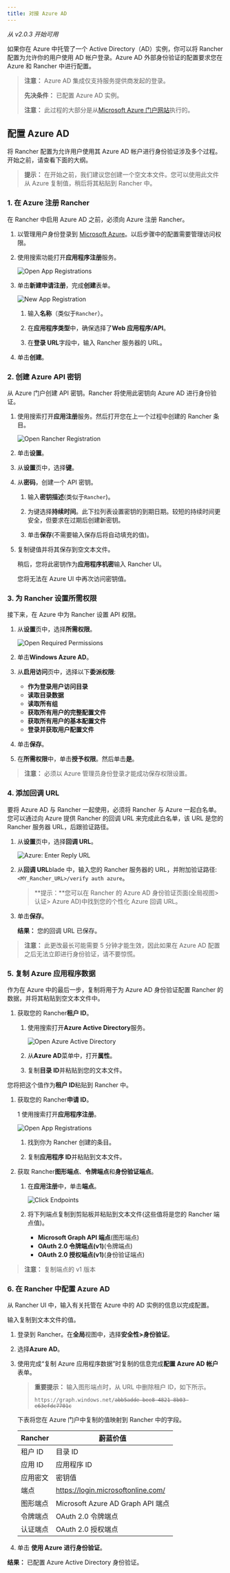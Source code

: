 ```yaml
---
title: 对接 Azure AD
---
```


_从 v2.0.3 开始可用_

如果你在 Azure 中托管了一个 Active Directory（AD）实例，你可以将 Rancher 配置为允许你的用户使用 AD 帐户登录。Azure AD 外部身份验证的配置要求您在 Azure 和 Rancher 中进行配置。

> **注意：** Azure AD 集成仅支持服务提供商发起的登录。
>
> **先决条件：** 已配置 Azure AD 实例。
>
> **注意：** 此过程的大部分是从[Microsoft Azure 门户网站](https://portal.azure.com/)执行的。

## 配置 Azure AD

将 Rancher 配置为允许用户使用其 Azure AD 帐户进行身份验证涉及多个过程。开始之前，请查看下面的大纲。

> **提示：** 在开始之前，我们建议您创建一个空文本文件。您可以使用此文件从 Azure 复制值，稍后将其粘贴到 Rancher 中。

### 1. 在 Azure 注册 Rancher

在 Rancher 中启用 Azure AD 之前，必须向 Azure 注册 Rancher。

1. 以管理用户身份登录到 [Microsoft Azure](https://portal.azure.com/)。以后步骤中的配置需要管理访问权限。

1. 使用搜索功能打开**应用程序注册**服务。

   ![Open App Registrations](/img/rancher/search-app-registrations.png)

1. 单击**新建申请注册**，完成**创建**表单。

   ![New App Registration](/img/rancher/new-app-registration.png)

   1. 输入**名称**（类似于`Rancher`）。

   1. 在**应用程序类型**中，确保选择了**Web 应用程序/API**。

   1. 在**登录 URL**字段中，输入 Rancher 服务器的 URL。

1. 单击**创建**。

### 2. 创建 Azure API 密钥

从 Azure 门户创建 API 密钥。Rancher 将使用此密钥向 Azure AD 进行身份验证。

1. 使用搜索打开**应用注册**服务。然后打开您在上一个过程中创建的 Rancher 条目。

   ![Open Rancher Registration](/img/rancher/open-rancher-app.png)

1. 单击**设置**。

1. 从**设置**页中，选择**键**。

1. 从**密码**，创建一个 API 密钥。

   1. 输入**密钥描述**(类似于`Rancher`)。

   1. 为键选择**持续时间**。此下拉列表设置密钥的到期日期。较短的持续时间更安全，但要求在过期后创建新密钥。

   1. 单击**保存**(不需要输入保存后将自动填充的值)。

1. 复制键值并将其保存到空文本文件。

   稍后，您将此密钥作为**应用程序机密**输入 Rancher UI。

   您将无法在 Azure UI 中再次访问密钥值。

### 3. 为 Rancher 设置所需权限

接下来，在 Azure 中为 Rancher 设置 API 权限。

1. 从**设置**页中，选择**所需权限**。

   ![Open Required Permissions](/img/rancher/select-required-permissions.png)

1. 单击**Windows Azure AD**。

1. 从**启用访问**页中，选择以下**委派权限**:

   - **作为登录用户访问目录**
   - **读取目录数据**
   - **读取所有组**
   - **获取所有用户的完整配置文件**
   - **获取所有用户的基本配置文件**
   - **登录并获取用户配置文件**

1. 单击**保存**。

1. 在**所需权限**中，单击**授予权限**。然后单击**是**。

> **注意：** 必须以 Azure 管理员身份登录才能成功保存权限设置。

### 4. 添加回调 URL

要将 Azure AD 与 Rancher 一起使用，必须将 Rancher 与 Azure 一起白名单。您可以通过向 Azure 提供 Rancher 的回调 URL 来完成此白名单，该 URL 是您的 Rancher 服务器 URL，后跟验证路径。

1. 从**设置**页中，选择**回调 URL**。

   ![Azure: Enter Reply URL](/img/rancher/enter-azure-reply-url.png)

1. 从**回调 URL**blade 中，输入您的 Rancher 服务器的 URL，并附加验证路径:`<MY_Rancher_URL>/verify auth azure`。

   > **提示：**您可以在 Rancher 的 Azure AD 身份验证页面(全局视图> 认证> Azure AD)中找到您的个性化 Azure 回调 URL。

1. 单击**保存**。

   **结果：** 您的回调 URL 已保存。

> **注意：** 此更改最长可能需要 5 分钟才能生效，因此如果在 Azure AD 配置之后无法立即进行身份验证，请不要惊慌。

### 5. 复制 Azure 应用程序数据

作为在 Azure 中的最后一步，复制将用于为 Azure AD 身份验证配置 Rancher 的数据，并将其粘贴到空文本文件中。

1. 获取您的 Rancher**租户 ID**。

   1. 使用搜索打开**Azure Active Directory**服务。

      ![Open Azure Active Directory](/img/rancher/search-azure-ad.png)

   1. 从**Azure AD**菜单中，打开**属性**。

   1. 复制**目录 ID**并粘贴到您的文本文件。

您将把这个值作为**租户 ID**粘贴到 Rancher 中。

1. 获取您的 Rancher**申请 ID**。

   1 使用搜索打开**应用程序注册**。

   ![Open App Registrations](/img/rancher/search-app-registrations.png)

   1. 找到你为 Rancher 创建的条目。

   1. 复制**应用程序 ID**并粘贴到文本文件。

1. 获取 Rancher**图形端点**、**令牌端点**和**身份验证端点**。

   1. 在**应用注册**中，单击**端点**。

      ![Click Endpoints](/img/rancher/click-endpoints.png)

   2. 将下列端点复制到剪贴板并粘贴到文本文件(这些值将是您的 Rancher 端点值)。

      - **Microsoft Graph API 端点**(图形端点)
      - **OAuth 2.0 令牌端点(v1)**(令牌端点)
      - **OAuth 2.0 授权端点(v1)**(身份验证端点)

> **注意：** 复制端点的 v1 版本

### 6. 在 Rancher 中配置 Azure AD

从 Rancher UI 中，输入有关托管在 Azure 中的 AD 实例的信息以完成配置。

输入复制到文本文件的值。

1. 登录到 Rancher。在**全局**视图中，选择**安全性>身份验证**。

1. 选择**Azure AD**。

1. 使用完成“复制 Azure 应用程序数据”时复制的信息完成**配置 Azure AD 帐户**表单。

   > **重要提示：** 输入图形端点时，从 URL 中删除租户 ID，如下所示。
   >
   > <code>http<span>s://g</span>raph.windows.net/<del>abb5adde-bee8-4821-8b03-e63efdc7701c</del></code>

   下表将您在 Azure 门户中复制的值映射到 Rancher 中的字段。

   | Rancher  | 蔚蓝价值                           |
   | -------- | ---------------------------------- |
   | 租户 ID  | 目录 ID                            |
   | 应用 ID  | 应用程序 ID                        |
   | 应用密文 | 密钥值                             |
   | 端点     | https://login.microsoftonline.com/ |
   | 图形端点 | Microsoft Azure AD Graph API 端点  |
   | 令牌端点 | OAuth 2.0 令牌端点                 |
   | 认证端点 | OAuth 2.0 授权端点                 |

1. 单击 **使用 Azure 进行身份验证**。

**结果：** 已配置 Azure Active Directory 身份验证。
